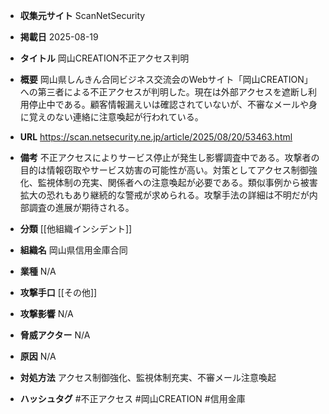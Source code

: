- **収集元サイト**
ScanNetSecurity

- **掲載日**
2025-08-19

- **タイトル**
岡山CREATION不正アクセス判明

- **概要**
岡山県しんきん合同ビジネス交流会のWebサイト「岡山CREATION」への第三者による不正アクセスが判明した。現在は外部アクセスを遮断し利用停止中である。顧客情報漏えいは確認されていないが、不審なメールや身に覚えのない連絡に注意喚起が行われている。

- **URL**
https://scan.netsecurity.ne.jp/article/2025/08/20/53463.html

- **備考**
不正アクセスによりサービス停止が発生し影響調査中である。攻撃者の目的は情報窃取やサービス妨害の可能性が高い。対策としてアクセス制御強化、監視体制の充実、関係者への注意喚起が必要である。類似事例から被害拡大の恐れもあり継続的な警戒が求められる。攻撃手法の詳細は不明だが内部調査の進展が期待される。

- **分類**
[[他組織インシデント]]

- **組織名**
岡山県信用金庫合同

- **業種**
N/A

- **攻撃手口**
[[その他]]

- **攻撃影響**
N/A

- **脅威アクター**
N/A

- **原因**
N/A

- **対処方法**
アクセス制御強化、監視体制充実、不審メール注意喚起

- **ハッシュタグ**
#不正アクセス #岡山CREATION #信用金庫
